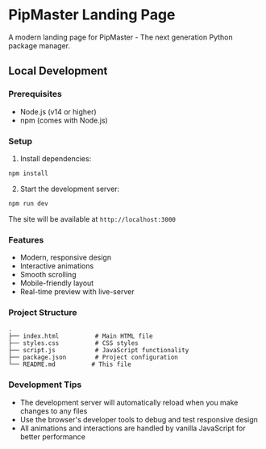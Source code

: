 # PipMaster Landing Page

A modern landing page for PipMaster - The next generation Python package manager.

## Local Development

### Prerequisites

- Node.js (v14 or higher)
- npm (comes with Node.js)

### Setup

1. Install dependencies:

```bash
npm install
```

2. Start the development server:

```bash
npm run dev
```

The site will be available at `http://localhost:3000`

### Features

- Modern, responsive design
- Interactive animations
- Smooth scrolling
- Mobile-friendly layout
- Real-time preview with live-server

### Project Structure

```
.
├── index.html          # Main HTML file
├── styles.css          # CSS styles
├── script.js           # JavaScript functionality
├── package.json        # Project configuration
└── README.md          # This file
```

### Development Tips

- The development server will automatically reload when you make changes to any files
- Use the browser's developer tools to debug and test responsive design
- All animations and interactions are handled by vanilla JavaScript for better performance
